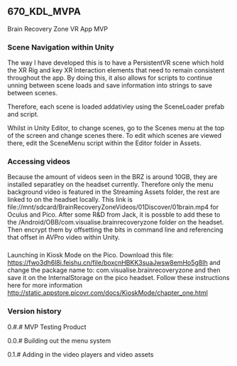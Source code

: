 ## 670_KDL_MVPA
Brain Recovery Zone VR App MVP

### Scene Navigation within Unity
The way I have developed this is to have a PersistentVR scene which hold the XR Rig and key XR Interaction elements that need to remain consistent throughout the app. By doing this, it also allows for scripts to continue unning between scene loads and save information into strings to save between scenes.

Therefore, each scene is loaded addativley using the SceneLoader prefab and script.

Whilst in Unity Editor, to change scenes, go to the Scenes menu at the top of the screen and change scenes there. To edit which scenes are viewed there, edit the SceneMenu script within the Editor folder in Assets.

### Accessing videos
Because the amount of videos seen in the BRZ is around 10GB, they are installed separatley on the headset currently. Therefore only the menu background video is featured in the Streaming Assets folder, the rest are linked to on the headset locally. This link is file://mnt/sdcard/BrainRecoveryZoneVideos/01Discover/01brain.mp4 for Oculus and Pico. After some R&D from Jack, it is possble to add these to the /Android/OBB/com.visualise.brainrecoveryzone folder on the headset. Then encrypt them by offsetting the bits in command line and referencing that offset in AVPro video within Unity.

###
Launching in Kiosk Mode on the Pico. Download this file: https://fwo3dh6l8i.feishu.cn/file/boxcnHBKK3suaJwsw8emHo5g8Ih and change the package name to: com.visualise.brainrecoveryzone and then save it on the InternalStorage on the pico headset. Follow these instructions here for more information http://static.appstore.picovr.com/docs/KioskMode/chapter_one.html

### Version history

0.#.#
MVP Testing Product

0.0.#
Building out the menu system

0.1.#
Adding in the video players and video assets
